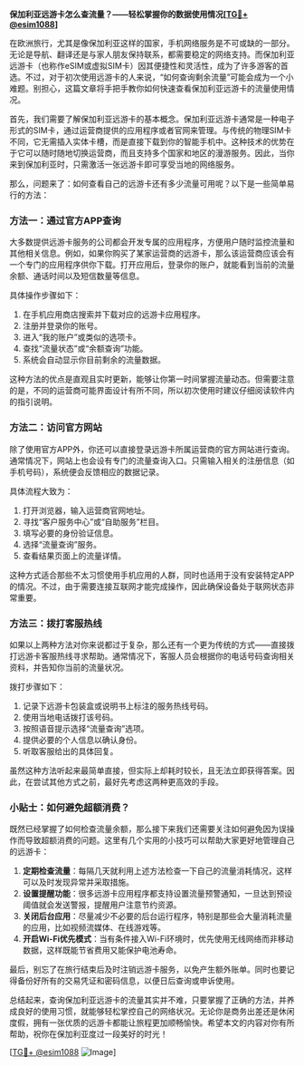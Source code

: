 **保加利亚远游卡怎么查流量？——轻松掌握你的数据使用情况[[TG💪+ @esim1088](https://t.me/s/esim1088)]**

在欧洲旅行，尤其是像保加利亚这样的国家，手机网络服务是不可或缺的一部分。无论是导航、翻译还是与家人朋友保持联系，都需要稳定的网络支持。而保加利亚远游卡（也称作eSIM或虚拟SIM卡）因其便捷性和灵活性，成为了许多游客的首选。不过，对于初次使用远游卡的人来说，“如何查询剩余流量”可能会成为一个小难题。别担心，这篇文章将手把手教你如何快速查看保加利亚远游卡的流量使用情况。

首先，我们需要了解保加利亚远游卡的基本概念。保加利亚远游卡通常是一种电子形式的SIM卡，通过运营商提供的应用程序或者官网来管理。与传统的物理SIM卡不同，它无需插入实体卡槽，而是直接下载到你的智能手机中。这种技术的优势在于它可以随时随地切换运营商，而且支持多个国家和地区的漫游服务。因此，当你来到保加利亚时，只需激活一张远游卡即可享受当地的网络服务。

那么，问题来了：如何查看自己的远游卡还有多少流量可用呢？以下是一些简单易行的方法：

### 方法一：通过官方APP查询
大多数提供远游卡服务的公司都会开发专属的应用程序，方便用户随时监控流量和其他相关信息。例如，如果你购买了某家运营商的远游卡，那么该运营商应该会有一个专门的应用程序供你下载。打开应用后，登录你的账户，就能看到当前的流量余额、通话时间以及短信数量等信息。

具体操作步骤如下：
1. 在手机应用商店搜索并下载对应的远游卡应用程序。
2. 注册并登录你的账号。
3. 进入“我的账户”或类似的选项卡。
4. 查找“流量状态”或“余额查询”功能。
5. 系统会自动显示你目前剩余的流量数据。

这种方法的优点是直观且实时更新，能够让你第一时间掌握流量动态。但需要注意的是，不同的运营商可能界面设计有所不同，所以初次使用时建议仔细阅读软件内的指引说明。

### 方法二：访问官方网站
除了使用官方APP外，你还可以直接登录远游卡所属运营商的官方网站进行查询。通常情况下，网站上也会设有专门的流量查询入口。只需输入相关的注册信息（如手机号码），系统便会反馈相应的数据记录。

具体流程大致为：
1. 打开浏览器，输入运营商官网地址。
2. 寻找“客户服务中心”或“自助服务”栏目。
3. 填写必要的身份验证信息。
4. 选择“流量查询”服务。
5. 查看结果页面上的流量详情。

这种方式适合那些不太习惯使用手机应用的人群，同时也适用于没有安装特定APP的情况。不过，由于需要连接互联网才能完成操作，因此确保设备处于联网状态非常重要。

### 方法三：拨打客服热线
如果以上两种方法对你来说都过于复杂，那么还有一个更为传统的方式——直接拨打远游卡客服热线寻求帮助。通常情况下，客服人员会根据你的电话号码查询相关资料，并告知你当前的流量状况。

拨打步骤如下：
1. 记录下远游卡包装盒或说明书上标注的服务热线号码。
2. 使用当地电话拨打该号码。
3. 按照语音提示选择“流量查询”选项。
4. 提供必要的个人信息以确认身份。
5. 听取客服给出的具体回复。

虽然这种方法听起来最简单直接，但实际上却耗时较长，且无法立即获得答案。因此，在尝试其他方式之前，最好先考虑这两种更高效的手段。

### 小贴士：如何避免超额消费？
既然已经掌握了如何检查流量余额，那么接下来我们还需要关注如何避免因为误操作而导致超额消费的问题。这里有几个实用的小技巧可以帮助大家更好地管理自己的远游卡：

1. **定期检查流量**：每隔几天就利用上述方法检查一下自己的流量消耗情况，这样可以及时发现异常并采取措施。
2. **设置提醒功能**：很多远游卡应用程序都支持设置流量预警通知，一旦达到预设阈值就会发送警报，提醒用户注意节约资源。
3. **关闭后台应用**：尽量减少不必要的后台运行程序，特别是那些会大量消耗流量的应用，比如视频流媒体、在线游戏等。
4. **开启Wi-Fi优先模式**：当有条件接入Wi-Fi环境时，优先使用无线网络而非移动数据，这样既能节省费用又能保护电池寿命。

最后，别忘了在旅行结束后及时注销远游卡服务，以免产生额外账单。同时也要记得备份好所有的交易凭证和密码信息，以便日后查询或申诉使用。

总结起来，查询保加利亚远游卡的流量其实并不难，只要掌握了正确的方法，并养成良好的使用习惯，就能够轻松掌控自己的网络状况。无论你是商务出差还是休闲度假，拥有一张优质的远游卡都能让旅程更加顺畅愉快。希望本文的内容对你有所帮助，祝你在保加利亚度过一段美好的时光！

[[TG💪+ @esim1088](https://t.me/s/esim1088) ![Image](https://i.postimg.cc/4NQfJmqS/Snipaste-2025-05-13-00-14-12.png)]